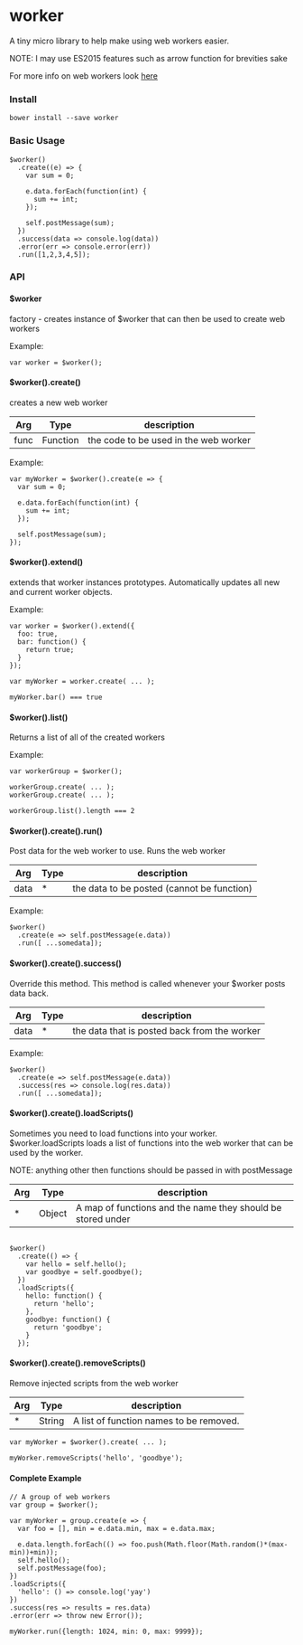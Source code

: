 # worker

A tiny micro library to help make using web workers easier.

NOTE: I may use ES2015 features such as arrow function for brevities sake

For more info on web workers look [here](https://developer.mozilla.org/en-US/docs/Web/API/Web_Workers_API/Using_web_workers)

### Install

```
bower install --save worker
```

### Basic Usage

```JS
$worker()
  .create((e) => {
    var sum = 0;
    
    e.data.forEach(function(int) {
      sum += int;
    });
    
    self.postMessage(sum);
  })
  .success(data => console.log(data))
  .error(err => console.error(err))
  .run([1,2,3,4,5]);
```

### API

#### $worker
factory - creates instance of $worker that can then be used to create web workers

Example:
```JS
var worker = $worker();
```

#### $worker().create()
creates a new web worker

| Arg     | Type    | description |
| --------|---------|-------|
| func  | Function   | the code to be used in the web worker    |

Example:
```JS
var myWorker = $worker().create(e => {
  var sum = 0;
  
  e.data.forEach(function(int) {
    sum += int;
  });
  
  self.postMessage(sum);
});
```

#### $worker().extend()
extends that worker instances prototypes. Automatically updates all new and current worker objects.

Example:
```JS
var worker = $worker().extend({
  foo: true,
  bar: function() {
    return true;
  }
});

var myWorker = worker.create( ... );

myWorker.bar() === true
```

#### $worker().list()
Returns a list of all of the created workers

Example:
```JS
var workerGroup = $worker();

workerGroup.create( ... );
workerGroup.create( ... );

workerGroup.list().length === 2
```

#### $worker().create().run()
Post data for the web worker to use. Runs the web worker

| Arg     | Type    | description |
| --------|---------|-------|
| data  | * | the data to be posted (cannot be function)  |

Example:
```JS
$worker()
  .create(e => self.postMessage(e.data))
  .run([ ...somedata]);
```

#### $worker().create().success()
Override this method. This method is called whenever your $worker posts data back.

| Arg     | Type    | description |
| --------|---------|-------|
| data  | * | the data that is posted back from the worker|

Example:
```JS
$worker()
  .create(e => self.postMessage(e.data))
  .success(res => console.log(res.data))
  .run([ ...somedata]);
```

#### $worker().create().loadScripts()
Sometimes you need to load functions into your worker. $worker.loadScripts loads a list of functions into the web worker that can be used by the worker. 

NOTE: anything other then functions should be passed in with postMessage 

| Arg     | Type    | description |
| --------|---------|-------|
| *  | Object | A map of functions and the name they should be stored under  |

```JS

$worker()
  .create(() => {
    var hello = self.hello();
    var goodbye = self.goodbye();
  })
  .loadScripts({
    hello: function() {
      return 'hello';
    }, 
    goodbye: function() {
      return 'goodbye';
    }
  });
```

#### $worker().create().removeScripts()
Remove injected scripts from the web worker

| Arg     | Type    | description |
| --------|---------|-------|
| *  | String | A list of function names to be removed.  |

```JS
var myWorker = $worker().create( ... );

myWorker.removeScripts('hello', 'goodbye');
```


#### Complete Example
```JS
// A group of web workers
var group = $worker();

var myWorker = group.create(e => {
  var foo = [], min = e.data.min, max = e.data.max;
  
  e.data.length.forEach(() => foo.push(Math.floor(Math.random()*(max-min))+min));
  self.hello();
  self.postMessage(foo);
})
.loadScripts({
  'hello': () => console.log('yay')
})
.success(res => results = res.data)
.error(err => throw new Error());

myWorker.run({length: 1024, min: 0, max: 9999});
```




